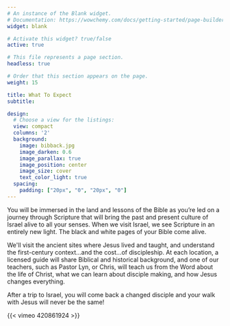 ```yaml
---
# An instance of the Blank widget.
# Documentation: https://wowchemy.com/docs/getting-started/page-builder/
widget: blank

# Activate this widget? true/false
active: true

# This file represents a page section.
headless: true

# Order that this section appears on the page.
weight: 15

title: What To Expect
subtitle:

design:
  # Choose a view for the listings:
  view: compact
  columns: '2'
  background:
    image: bibback.jpg
    image_darken: 0.6
    image_parallax: true
    image_position: center
    image_size: cover
    text_color_light: true
  spacing:
    padding: ["20px", "0", "20px", "0"]
---
```


You will be immersed in the land and lessons of the Bible as you’re led on a journey through Scripture that will bring the past and present culture of Israel alive to all your senses.  When we visit Israel, we see Scripture in an entirely new light.  The black and white pages of your Bible come alive.  

We'll visit the ancient sites where Jesus lived and taught, and understand the first-century context...and the cost...of discipleship.  At each location, a licensed guide will share Biblical and historical background, and one of our teachers, such as Pastor Lyn, or Chris, will teach us from the Word about the life of Christ, what we can learn about disciple making, and how Jesus changes everything.

After a trip to Israel, you will come back a changed disciple and your walk with Jesus will never be the same!

{{< vimeo 420861924 >}}